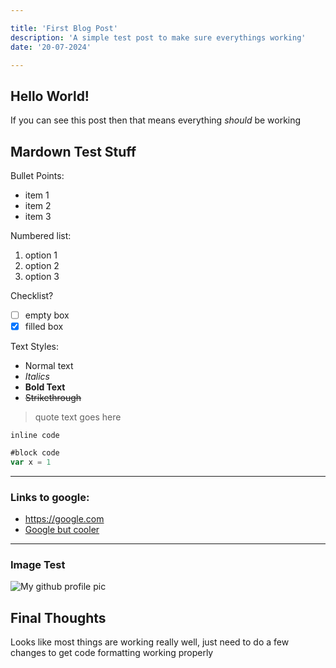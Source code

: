 ```yaml
---

title: 'First Blog Post'
description: 'A simple test post to make sure everythings working'
date: '20-07-2024'

---
```


## Hello World!

If you can see this post then that means everything *should* be working


## Mardown Test Stuff

Bullet Points:
- item 1
- item 2
- item 3

Numbered list:
1. option 1
2. option 2
3. option 3

Checklist?
- [ ] empty box
- [x] filled box

Text Styles:
- Normal text
- *Italics*
- **Bold Text**
- ~~Strikethrough~~

> quote text goes here

`inline code`

```js
#block code
var x = 1
```

---

### Links to google:

- https://google.com
- [Google but cooler](https://google.com)

---

### Image Test
![My github profile pic](https://avatars.githubusercontent.com/u/41929769)

## Final Thoughts

Looks like most things are working really well, just need to do a few changes to get code formatting working properly